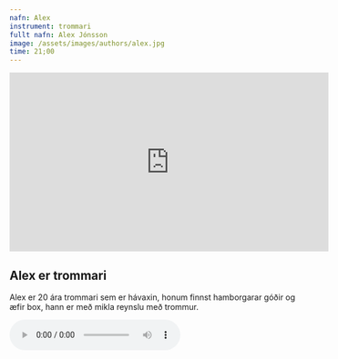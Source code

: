 ```yaml
---
nafn: Alex
instrument: trommari
fullt nafn: Alex Jónsson
image: /assets/images/authors/alex.jpg
time: 21;00
---
```

<div class="md-centered">
<iframe width="560" height="315" src="https://www.youtube.com/embed/IaJ2UHiTa0o" frameborder="0" allow="accelerometer; autoplay; encrypted-media; gyroscope; picture-in-picture" allowfullscreen></iframe>

<h2>Alex er trommari</h2>

Alex er 20 ára trommari sem er hávaxin, honum finnst hamborgarar góðir og æfir box, hann er með mikla reynslu með trommur.





<body>
        <audio controls>
                <source src="{{site.baseurl}}/assets/themalog/jojo1.mp3" type="audio/mpeg">
        </audio>
</body>
</div>